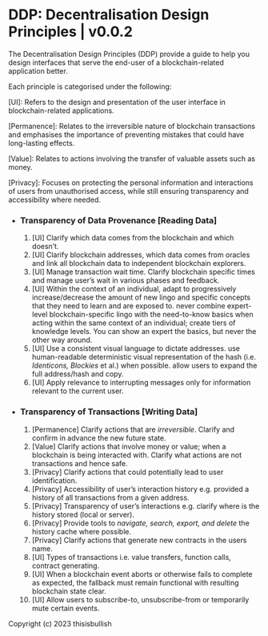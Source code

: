 # DDP: Decentralisation Design Principles | v0.0.2

The Decentralisation Design Principles (DDP) provide a guide to help you design interfaces that serve the end-user of a blockchain-related application better.

Each principle is categorised under the following:

[UI]: Refers to the design and presentation of the user interface in blockchain-related applications.

[Permanence]: Relates to the irreversible nature of blockchain transactions and emphasises the importance of preventing mistakes that could have long-lasting effects.

[Value]: Relates to actions involving the transfer of valuable assets such as money.

[Privacy]: Focuses on protecting the personal information and interactions of users from unauthorised access, while still ensuring transparency and accessibility where needed.

- ### Transparency of Data Provenance [Reading Data]

  1. [UI] Clarify which data comes from the blockchain and which doesn’t.
  2. [UI] Clarify blockchain addresses, which data comes from oracles and link all blockchain data to independent blockchain explorers.
  3. [UI] Manage transaction wait time. Clarify blockchain specific times and manage user’s wait in various phases and feedback.
  4. [UI] Within the context of an individual, adapt to progressively increase/decrease the amount of new lingo and specific concepts that they need to learn and are exposed to. never combine expert-level blockchain-specific lingo with the need-to-know basics when acting within the same context of an individual; create tiers of knowledge levels. You can show an expert the basics, but never the other way around.
  5. [UI] Use a consistent visual language to dictate addresses. use human-readable deterministic visual representation of the hash (i.e. _Identicons, Blockies_ et al.) when possible. allow users to expand the full address/hash and copy.
  6. [UI] Apply relevance to interrupting messages only for information relevant to the current user.

- ### Transparency of Transactions [Writing Data]

  1. [Permanence] Clarify actions that are _irreversible_. Clarify and confirm in advance the new future state.
  2. [Value] Clarify actions that involve money or value; when a blockchain is being interacted with. Clarify what actions are not transactions and hence safe.
  3. [Privacy] Clarify actions that could potentially lead to user identification.
  4. [Privacy] Accessibility of user’s interaction history e.g. provided a history of all transactions from a given address.
  5. [Privacy] Transparency of user’s interactions e.g. clarify where is the history stored (local or server).
  6. [Privacy] Provide tools to _navigate, search, export, and delete_ the history cache where possible.
  7. [Privacy] Clarify actions that generate new contracts in the users name.
  8. [UI] Types of transactions i.e. value transfers, function calls, contract generating.
  9. [UI] When a blockchain event aborts or otherwise fails to complete as expected, the fallback must remain functional with resulting blockchain state clear.
  10. [UI] Allow users to subscribe-to, unsubscribe-from or temporarily mute certain events.

Copyright (c) 2023 thisisbullish
